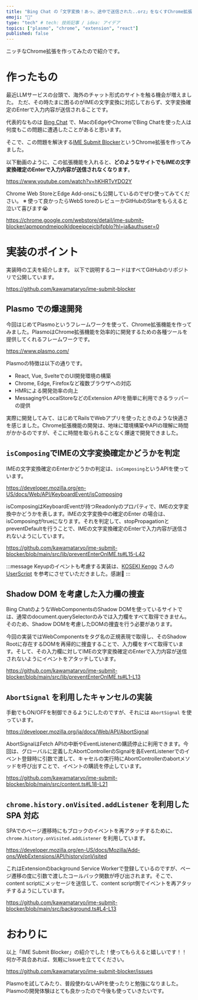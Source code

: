 ```yaml
---
title: "Bing Chat の「文字変換！あっ、途中で送信された..orz」をなくすChrome拡張を作ってみた"
emoji: "📵"
type: "tech" # tech: 技術記事 / idea: アイデア
topics: ["plasmo", "chrome", "extension", "react"]
published: false
---
```


ニッチなChrome拡張を作ってみたので紹介です。

# 作ったもの

最近LLMサービスの台頭で、海外のチャット形式のサイトを触る機会が増えました。
ただ、その時たまに困るのがIMEの文字変換に対応しておらず、文字変換確定のEnterで入力内容が送信されることです。

代表的なものは [Bing Chat](https://www.bing.com/search?toWww=1&redig=CDB971D55565482980C9FA1024AA750F&q=Bing+AI&showconv=1) で、MacのEdgeやChromeでBing Chatを使った人は何度もこの問題に遭遇したことがあると思います。

そこで、この問題を解決する[IME Submit Blocker]()というChrome拡張を作ってみました。

以下動画のように、この拡張機能を入れると、**どのようなサイトでもIMEの文字変換確定のEnterで入力内容が送信されなくなります**。

https://www.youtube.com/watch?v=hKHRTvYDO2Y

Chrome Web StoreとEdge Add-onsにも公開しているのでぜひ使ってみてください。
※ 使って良かったらWebS toreのレビューかGitHubのStarをもらえると泣いて喜びます😭

https://chrome.google.com/webstore/detail/ime-submit-blocker/apmppndmejpolkldpeeipcejcbjfpblo?hl=ja&authuser=0

# 実装のポイント

実装時の工夫を紹介します。
以下で説明するコードはすべてGitHubのリポジトリで公開しています。

https://github.com/kawamataryo/ime-submit-blocker

## Plasmo での爆速開発

今回はじめてPlasmoというフレームワークを使って、Chrome拡張機能を作ってみました。PlasmoはChrome拡張機能を効率的に開発するための各種ツールを提供してくれるフレームワークです。

https://www.plasmo.com/

Plasmoの特徴は以下の通りです。

- React, Vue, SvelteでのUI開発環境の構築
- Chrome, Edge, Firefoxなど複数ブラウザへの対応
- HMRによる開発効率の向上
- MessagingやLocalStoreなどのExtension APIを簡単に利用できるラッパーの提供


実際に開発してみて、はじめてRailsでWebアプリを使ったときのような快適さを感じました。Chrome拡張機能の開発は、地味に環境構築やAPIの理解に時間がかかるのですが、そこに時間を取られることなく爆速で開発できました。


## `isComposing`でIMEの文字変換確定かどうかを判定
IMEの文字変換確定のEnterかどうかの判定は、`isComposing`というAPIを使っています。

https://developer.mozilla.org/en-US/docs/Web/API/KeyboardEvent/isComposing

isComposingはKeyboardEventが持つReadonlyのプロパティで、IMEの文字変換中かどうかを表します。IMEの文字変換中の確定のEnter の場合は、isComposingがtrueになります。それを判定して、stopPropagationとpreventDefaultを行うことで、IMEの文字変換確定のEnterで入力内容が送信されないようにしています。

https://github.com/kawamataryo/ime-submit-blocker/blob/main/src/lib/preventEnterOnIME.ts#L15-L42

:::message
Keyupのイベントも考慮する実装は、[KOSEKI Kengo](https://gist.github.com/koseki) さんの [UserScript](https://gist.github.com/koseki/d377f8f2e6df6655a1e160a4e03421d1) を参考にさせていただきました。感謝🙏
:::


## Shadow DOM を考慮した入力欄の捜査
Bing ChatのようなWebComponentsのShadow DOMを使っているサイトでは、通常のdocument.querySelectorのみでは入力欄をすべて取得できません。そのため、Shadow DOMを考慮したDOMの捜査を行う必要があります。

今回の実装ではWebComponentsをタグ名の正規表現で取得し、そのShadow Rootに存在するDOMを再帰的に捜査することで、入力欄をすべて取得ています。そして、その入力欄に対してIMEの文字変換確定のEnterで入力内容が送信されないようにイベントをアタッチしています。

https://github.com/kawamataryo/ime-submit-blocker/blob/main/src/lib/preventEnterOnIME.ts#L1-L13

## `AbortSignal` を利用したキャンセルの実装
手動でもON/OFFを制御できるようにしたのですが、それには `AbortSignal` を使っています。

https://developer.mozilla.org/ja/docs/Web/API/AbortSignal

AbortSignalはFetch APIの中断やEventListenerの購読停止に利用できます。今回は、グローバルに定義したAbortControllerのSignalを各EventListenerでのイベント登録時に引数で渡して、キャセルの実行時にAbortControllerのabortメソッドを呼び出すことで、イベントの購読を停止しています。

https://github.com/kawamataryo/ime-submit-blocker/blob/main/src/content.ts#L18-L21


## `chrome.history.onVisited.addListener` を利用した SPA 対応
SPAでのページ遷移時にもブロックのイベントを再アタッチするために、`chrome.history.onVisited.addListener` を利用しています。

https://developer.mozilla.org/en-US/docs/Mozilla/Add-ons/WebExtensions/API/history/onVisited

これはExtensionのbackground Service Workerで登録しているのですが、ページ遷移の度に引数で渡したコールバック関数が呼び出されます。そこで、content scriptにメッセージを送信して、content script側でイベントを再アタッチするようにしています。

https://github.com/kawamataryo/ime-submit-blocker/blob/main/src/background.ts#L4-L13


# おわりに

以上「IME Submit Blocker」の紹介でした！使ってもらえると嬉しいです！！
何か不具合あれば、気軽にIssueを立ててください。

https://github.com/kawamataryo/ime-submit-blocker/issues

Plasmoを試してみたり、普段使わないAPIを使ったりと勉強になりました。Plasmoの開発体験はとても良かったので今後も使っていきたいです。
